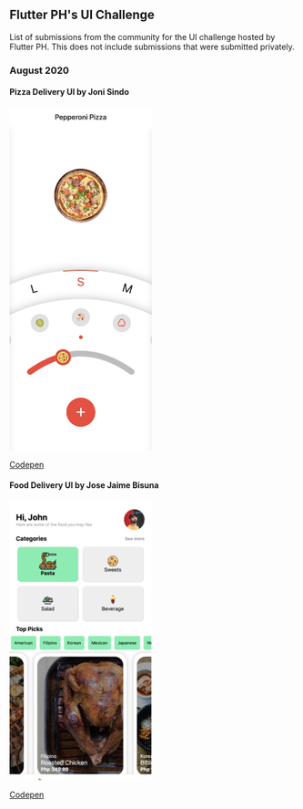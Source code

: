 ## Flutter PH's UI Challenge

List of submissions from the community for the UI challenge hosted by Flutter PH. This does not include submissions that were submitted privately.

### August 2020


<!--
TODO: Remove this soon

Template:

#### Project name by Flutter Dev

<img src="path/to/image" alt="Project name" width=250/>

Only if publicly shared by the developer (not APKs):

Samples:
- [Github](http://github.com/user/project)
- [Codepen](http://codepen.io/user/pen/project)

-->

#### Pizza Delivery UI by Joni Sindo 

<img src="august/joni-sindo.png" alt="Pizza Delivery" width=250/>

[Codepen](https://codepen.io/digitaljoni/pen/QWyXJZe)

#### Food Delivery UI by Jose Jaime Bisuna

<img src="august/jose-jaime-bisuna.png" alt="Fastfood UI" width=250/>

[Codepen](https://codepen.io/CambooBabbage/pen/VwaZPXp)

<!-- Add other submissions here [Jansalvador1445] -->